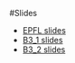 #Slides

- [EPFL slides](talks/creanalytics)
- [B3_1 slides](talks/B3_1)
- [B3_2 slides](talks/B3_2)